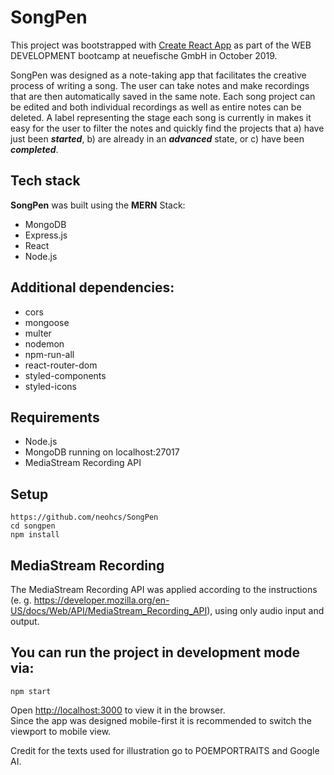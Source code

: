 # SongPen

This project was bootstrapped with [Create React App](https://github.com/facebook/create-react-app) as part of the WEB DEVELOPMENT bootcamp at neuefische GmbH in October 2019.

SongPen was designed as a note-taking app that facilitates the creative process of writing a song. The user can take notes and make recordings that are then automatically saved in the same note. Each song project can be edited and both individual recordings as well as entire notes can be deleted. A label representing the stage each song is currently in makes it easy for the user to filter the notes and quickly find the projects that a) have just been ***started***, b) are already in an ***advanced*** state, or c) have been ***completed***.

## Tech stack

**SongPen** was built using the **MERN** Stack:

- MongoDB
- Express.js
- React
- Node.js
    
## Additional dependencies:

- cors
- mongoose
- multer
- nodemon
- npm-run-all
- react-router-dom
- styled-components
- styled-icons
    
## Requirements

- Node.js
- MongoDB running on localhost:27017
- MediaStream Recording API
    
## Setup

    https://github.com/neohcs/SongPen
    cd songpen
    npm install

## MediaStream Recording

The MediaStream Recording API was applied according to the instructions (e. g. https://developer.mozilla.org/en-US/docs/Web/API/MediaStream_Recording_API), using only audio input and output.

## You can run the project in development mode via:

   `npm start`

Open [http://localhost:3000](http://localhost:3000) to view it in the browser.<br>
Since the app was designed mobile-first it is recommended to switch the viewport to mobile view.


Credit for the texts used for illustration go to POEMPORTRAITS and Google AI.
